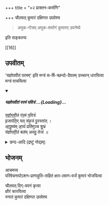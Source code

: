 +++
title = "०२ प्राक्तन-कर्माणि"

+++
चौलवत् कुमारं दक्षिणत उपवेश्य  

> अमुक-गोत्रम् अमुक-शर्माणं कुमारम् उपनेष्ये 

इति सङ्कल्प्य

[[16]]

## उपवीतम्
'यज्ञोपवीतं परमम्' इति मन्त्रं स-र्षि-च्छन्दो-दैवतम् उच्चरन् धारयित्वा  
मन्त्रं वाचयित्वा  

<div class="js_include" includetitle="false" newlevelforh1="5" unfilled url="/vedAH_yajuH/taittirIyam/sUtram/baudhAyanaH/gRhyam/mantraH/Rk/vishvAsa-prastutiH/yajnopavItam_paramam.md">
<details open><summary><h5>यज्ञोपवीतं परमं पवित्रं ...{Loading}...</h5></summary>

य॒ज्ञो॒प॒वी॒तं प॑र॒मं प॒वित्रं॑  
प्र॒जाप॑ति॒र् यत् स॑ह॒जं पु॒रस्ता॑त् ।  
आ॒यु॒ष्य॑म् अ॒ग्र्यं॑ प्रति॑मुञ्च शु॒भ्रं  
य॑ज्ञोपवी॒तं बल॑म् अस्तु॒ तेजः॑ ॥

<details><summary>छन्द-आदि (द्रष्टुं नोद्यम्)</summary>

> यज्ञोपवीत-धारण-महा-मन्त्रस्य  
ब्रह्म र्षिः,  
त्रिष्टुप् च्छन्दः  
त्रयी विद्या देवता ।  
यज्ञोपवीतधारणे विनियोगः । 

</details>
</details>
</div>

## भोजनम्
आचमय्य  
परिषेचनापोऽशन-प्राणाहुति-सहितं क्षार-लवण-वर्जं कुमारं भोजयित्वा  

चौलवत् दिग्-वपनं कृत्वा  
क्षौरं कारयित्वा  
स्नातं कुमारं दक्षिणत उपवेश्य  
